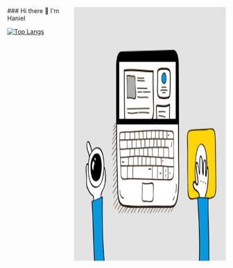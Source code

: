 <img align="right" src="https://github.com/hanniiel/hanniiel/blob/master/6M8G.gif" width=350px height=586px/>
### Hi there 👋 I'm Haniel

<!--![Anurag's github stats](https://github-readme-stats.vercel.app/api?username=hanniiel&show_icons=true&theme=radical)-->
[![Top Langs](https://github-readme-stats.vercel.app/api/top-langs/?username=hanniiel&theme=radical&layout=compact)](https://github.com/anuraghazra/github-readme-stats)
<!--
**hanniiel/hanniiel** is a ✨ _special_ ✨ repository because its `README.md` (this file) appears on your GitHub profile.

Here are some ideas to get you started:

- 🔭 I’m currently working on ...
- 🌱 I’m currently learning ...
- 👯 I’m looking to collaborate on ...
- 🤔 I’m looking for help with ...
- 💬 Ask me about ...
- 📫 How to reach me: ...
- 😄 Pronouns: ...
- ⚡ Fun fact: ...
-->
